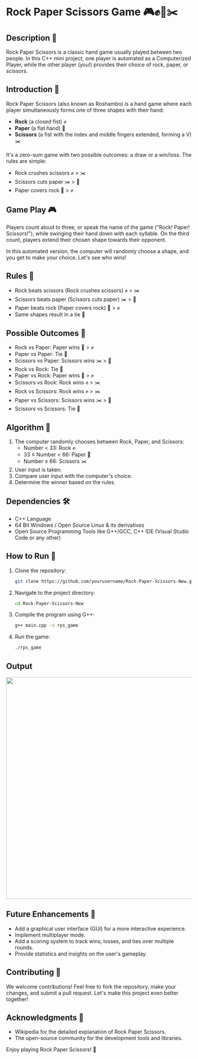 # Rock Paper Scissors Game 🎮✊📄✂️

## Description 📜
Rock Paper Scissors is a classic hand game usually played between two people. In this C++ mini project, one player is automated as a Computerized Player, while the other player (you!) provides their choice of rock, paper, or scissors.

## Introduction 🌟
Rock Paper Scissors (also known as Roshambo) is a hand game where each player simultaneously forms one of three shapes with their hand:

- **Rock** (a closed fist) ✊
- **Paper** (a flat hand) 📄
- **Scissors** (a fist with the index and middle fingers extended, forming a V) ✂️

It's a zero-sum game with two possible outcomes: a draw or a win/loss. The rules are simple:
- Rock crushes scissors ✊ > ✂️
- Scissors cuts paper ✂️ > 📄
- Paper covers rock 📄 > ✊

## Game Play 🎮
Players count aloud to three, or speak the name of the game ("Rock! Paper! Scissors!"), while swinging their hand down with each syllable. On the third count, players extend their chosen shape towards their opponent.

In this automated version, the computer will randomly choose a shape, and you get to make your choice. Let's see who wins!

## Rules 📏
- Rock beats scissors (Rock crushes scissors) ✊ > ✂️
- Scissors beats paper (Scissors cuts paper) ✂️ > 📄
- Paper beats rock (Paper covers rock) 📄 > ✊
- Same shapes result in a tie 🤝

## Possible Outcomes 🎲
- Rock vs Paper: Paper wins 📄 > ✊
- Paper vs Paper: Tie 🤝
- Scissors vs Paper: Scissors wins ✂️ > 📄
- Rock vs Rock: Tie 🤝
- Paper vs Rock: Paper wins 📄 > ✊
- Scissors vs Rock: Rock wins ✊ > ✂️
- Rock vs Scissors: Rock wins ✊ > ✂️
- Paper vs Scissors: Scissors wins ✂️ > 📄
- Scissors vs Scissors: Tie 🤝

## Algorithm 🧠
1. The computer randomly chooses between Rock, Paper, and Scissors:
   - Number < 33: Rock ✊
   - 33 ≤ Number < 66: Paper 📄
   - Number ≥ 66: Scissors ✂️
2. User input is taken.
3. Compare user input with the computer's choice.
4. Determine the winner based on the rules.

## Dependencies 🛠️
- C++ Language
- 64 Bit Windows / Open Source Linux & its derivatives
- Open Source Programming Tools like G++/GCC, C++ IDE (Visual Studio Code or any other)

## How to Run 🚀
1. Clone the repository:
   ```sh
   git clone https://github.com/yourusername/Rock-Paper-Scissors-New.git
2. Navigate to the project directory:
   ```sh
   cd Rock-Paper-Scissors-New
3. Compile the program using G++:
   ```sh
   g++ main.cpp -o rps_game
4. Run the game:
   ```sh
   ./rps_game

## Output

<img src="https://github.com/Geetika09/Rock-Paper-Scissors-New/blob/main/Images/rock-paper-scissor.gif" width="1080" height="600" />


## Future Enhancements 🌟
- Add a graphical user interface (GUI) for a more interactive experience.
- Implement multiplayer mode.
- Add a scoring system to track wins, losses, and ties over multiple rounds.
- Provide statistics and insights on the user's gameplay.

## Contributing 🤝
We welcome contributions! Feel free to fork the repository, make your changes, and submit a pull request. Let's make this project even better together!

## Acknowledgments 🙌
- Wikipedia for the detailed explanation of Rock Paper Scissors.
- The open-source community for the development tools and libraries.

Enjoy playing Rock Paper Scissors! 🎉
